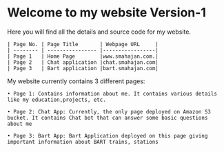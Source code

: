# Welcome to my website Version-1

Here you will find all the details and source code for my website.
	
	| Page No. | Page Title       | Webpage URL 	|
	| -------- | ---------------- |-----------------|
	| Page 1   | Home Page        |www.smahajan.com.|
	| Page 2   | Chat application |chat.smahajan.com|
	| Page 3   | Bart application |bart.smahajan.com|

	
My website currently contains 3 different pages: 
	
	• Page 1: Contains information about me. It contains various details like my education,projects, etc.
	
	• Page 2: Chat App: Currently, the only page deployed on Amazon S3 bucket. It contains Chat bot that can answer some basic questions about me
	
	• Page 3: Bart App: Bart Application deployed on this page giving important information about BART trains, stations
	
